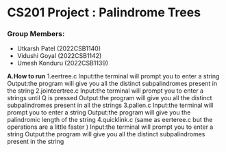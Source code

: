 # CS201 Project : Palindrome Trees

### Group Members:
- Utkarsh Patel (2022CSB1140)
- Vidushi Goyal (2022CSB1142)
- Umesh Konduru (2022CSB1139)

**A.How to run**
1.eertree.c
Input:the terminal will prompt you to enter a string
Output:the program will give you all the distinct subpalindromes present in the string
2.jointeertree.c
Input:the terminal will prompt you to enter a strings until Q is pressed
Output:the program will give you all the distinct subpalindromes present in all the strings
3.pallen.c
Input:the terminal will prompt you to enter a string
Output:the program will give you the palindromic length of the string
4.quicklink.c (same as eerteree.c but the operations are a little faster )
Input:the terminal will prompt you to enter a string
Output:the program will give you all the distinct subpalindromes present in the string
